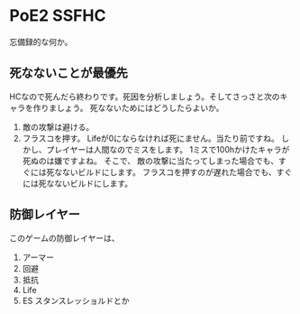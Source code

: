 # PoE2 SSFHC

忘備録的な何か。

## 死なないことが最優先
HCなので死んだら終わりです。死因を分析しましょう。そしてさっさと次のキャラを作りましょう。
死なないためにはどうしたらよいか。
1. 敵の攻撃は避ける。
2. フラスコを押す。
Lifeが0にならなければ死にません。当たり前ですね。
しかし、プレイヤーは人間なのでミスをします。
1ミスで100hかけたキャラが死ぬのは嫌ですよね。
そこで、
敵の攻撃に当たってしまった場合でも、すぐには死なないビルドにします。
フラスコを押すのが遅れた場合でも、すぐには死なないビルドにします。

## 防御レイヤー
このゲームの防御レイヤーは、
1. アーマー
2. 回避
3. 抵抗
4. Life
5. ES
スタンスレッショルドとか
